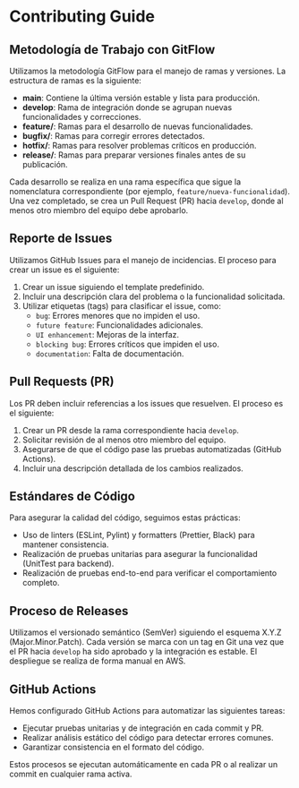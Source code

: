 # Contributing Guide

## Metodología de Trabajo con GitFlow

Utilizamos la metodología GitFlow para el manejo de ramas y versiones. La estructura de ramas es la siguiente:

- **main**: Contiene la última versión estable y lista para producción.
- **develop**: Rama de integración donde se agrupan nuevas funcionalidades y correcciones.
- **feature/**: Ramas para el desarrollo de nuevas funcionalidades.
- **bugfix/**: Ramas para corregir errores detectados.
- **hotfix/**: Ramas para resolver problemas críticos en producción.
- **release/**: Ramas para preparar versiones finales antes de su publicación.

Cada desarrollo se realiza en una rama específica que sigue la nomenclatura correspondiente (por ejemplo, `feature/nueva-funcionalidad`). Una vez completado, se crea un Pull Request (PR) hacia `develop`, donde al menos otro miembro del equipo debe aprobarlo.

## Reporte de Issues

Utilizamos GitHub Issues para el manejo de incidencias. El proceso para crear un issue es el siguiente:

1. Crear un issue siguiendo el template predefinido.
2. Incluir una descripción clara del problema o la funcionalidad solicitada.
3. Utilizar etiquetas (tags) para clasificar el issue, como:
   - `bug`: Errores menores que no impiden el uso.
   - `future feature`: Funcionalidades adicionales.
   - `UI enhancement`: Mejoras de la interfaz.
   - `blocking bug`: Errores críticos que impiden el uso.
   - `documentation`: Falta de documentación.

## Pull Requests (PR)

Los PR deben incluir referencias a los issues que resuelven. El proceso es el siguiente:

1. Crear un PR desde la rama correspondiente hacia `develop`.
2. Solicitar revisión de al menos otro miembro del equipo.
3. Asegurarse de que el código pase las pruebas automatizadas (GitHub Actions).
4. Incluir una descripción detallada de los cambios realizados.

## Estándares de Código

Para asegurar la calidad del código, seguimos estas prácticas:

- Uso de linters (ESLint, Pylint) y formatters (Prettier, Black) para mantener consistencia.
- Realización de pruebas unitarias para asegurar la funcionalidad (UnitTest para backend).
- Realización de pruebas end-to-end para verificar el comportamiento completo.

## Proceso de Releases

Utilizamos el versionado semántico (SemVer) siguiendo el esquema X.Y.Z (Major.Minor.Patch). Cada versión se marca con un tag en Git una vez que el PR hacia `develop` ha sido aprobado y la integración es estable. El despliegue se realiza de forma manual en AWS.

## GitHub Actions

Hemos configurado GitHub Actions para automatizar las siguientes tareas:

- Ejecutar pruebas unitarias y de integración en cada commit y PR.
- Realizar análisis estático del código para detectar errores comunes.
- Garantizar consistencia en el formato del código.

Estos procesos se ejecutan automáticamente en cada PR o al realizar un commit en cualquier rama activa.
